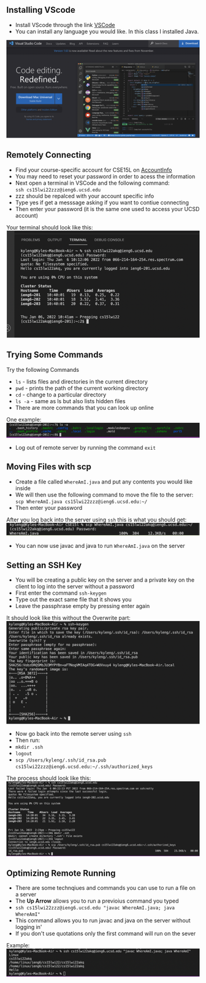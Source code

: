 ## Installing VScode
* Install VScode through the link [VSCode](https://code.visualstudio.com/)
* You can install any language you would like. In this class I installed Java.

![Image](VSCodePic.png)

## Remotely Connecting

* Find your course-specific account for CSE15L on [AccountInfo](https://sdacs.ucsd.edu/~icc/index.php)
* You may need to reset your password in order to acess the information
* Next open a terminal in VSCode and the following command:   
`ssh cs15lwi22zzz@ieng6.ucsd.edu`
* zzz should be repalced with your account specific info
* Type yes if get a messsage asking if you want to contiue connecting
* Then enter your password (it is the same one used to access your UCSD account)

Your terminal should look like this:
![Image](RemoteConnecting.png)


## Trying Some Commands
Try the following Commands
* `ls` - lists files and directories in the current directory
* `pwd` - prints the path of the current working directory
* `cd` - change to a particular directory
* `ls -a` - same as ls but also lists hidden files
* There are more commands that you can look up online

One example:
![Image](TryingCommands.png)

* Log out of remote server by running the command `exit`

## Moving Files with scp
* Create a file called `WhereAmI.java` and put any contents you would like inside
* We will then use the following command to move the file to the server:   
`scp WhereAmI.java cs15lwi22zzz@ieng6.ucsd.edu:~/`
* Then enter your password

After you log back into the server using `ssh` this is what you should get:
![Image](ScpEx1.png)

* You can now use javac and java to run `WhereAmI.java` on the server

## Setting an SSH Key
* You will be creating a public key on the server and a private key on the client to log into the server without a password
* First enter the command `ssh-keygen`
* Type out the exact same file that it shows you
* Leave the passphrase empty by pressing enter again

It should look like this without the Overwrite part:
![Image](KeyEx1.png)

* Now go back into the remote server using `ssh`
* Then run:
* `mkdir .ssh`
* `logout`
* `scp /Users/kyleng/.ssh/id_rsa.pub cs15lwi22zzz@ieng6.ucsd.edu:~/.ssh/authorized_keys`

The process should look like this:
![Image](KeyEx2.png)

## Optimizing Remote Running
* There are some technqiues and commands you can use to run a file on a server
* The **Up Arrow** allows you to  run a previoius command you typed
* `ssh cs15lwi22zzz@ieng6.ucsd.edu "javac WhereAmI.java; java WhereAmI"`
* This command allows you to run javac and java on the server without logging in'
* If you don't use quotations only the first command will run on the sever

Example:
![Image](OptimizingEx1.png)



